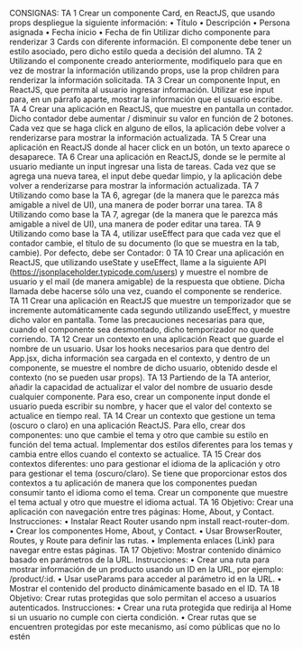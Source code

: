 CONSIGNAS:
TA 1
Crear un componente Card, en ReactJS, que usando props despliegue la siguiente información:
•	Título
•	Descripción
•	Persona asignada
•	Fecha inicio
•	Fecha de fin
Utilizar dicho componente para renderizar 3 Cards con diferente información.
El componente debe tener un estilo asociado, pero dicho estilo queda a decisión del alumno.
TA 2
Utilizando el componente creado anteriormente, modifiquelo para que en vez de mostrar la información utilizando props, use la prop children para renderizar la información solicitada.
TA 3
Crear un componente Input, en ReactJS, que permita al usuario ingresar información. Utilizar ese input para, en un párrafo aparte, mostrar la información que el usuario escribe.
TA 4
Crear una aplicación en ReactJS, que muestre en pantalla un contador. Dicho contador debe aumentar / disminuir su valor en función de 2 botones. Cada vez que se haga click en alguno de ellos, la aplicación debe volver a renderizarse para mostrar la información actualizada.
TA 5
Crear una aplicación en ReactJS donde al hacer click en un botón, un texto aparece o desaparece.
TA 6
Crear una aplicación en ReactJS, donde se le permite al usuario mediante un input ingresar una lista de tareas. Cada vez que se agrega una nueva tarea, el input debe quedar limpio, y la aplicación debe volver a renderizarse para mostrar la información actualizada.
TA 7
Utilizando como base la TA 6, agregar (de la manera que le parezca más amigable a nivel de UI), una manera de poder borrar una tarea. 
TA 8
Utilizando como base la TA 7, agregar (de la manera que le parezca más amigable a nivel de UI), una manera de poder editar una tarea.
TA 9
Utilizando como base la TA 4, utilizar useEffect para que cada vez que el contador cambie, el título de su documento (lo que se muestra en la tab, cambie). Por defecto, debe ser Contador: 0
TA 10
Crear una aplicación en ReactJS, que utilizando useState y useEffect, llame a la siguiente API (https://jsonplaceholder.typicode.com/users) y muestre el nombre de usuario y el mail (de manera amigable) de la respuesta que obtiene.
Dicha llamada debe hacerse sólo una vez, cuando el componente se renderice.
TA 11
Crear una aplicación en ReactJS que muestre un temporizador que se incremente automáticamente cada segundo utilizando useEffect, y muestre dicho valor en pantalla.
Tome las precauciones necesarias para que, cuando el componente sea desmontado, dicho temporizador no quede corriendo.
TA 12
Crear un contexto en una aplicación React que guarde el nombre de un usuario. Usar los hooks necesarios para que dentro del App.jsx, dicha información sea cargada en el contexto, y dentro de un componente, se muestre el nombre de dicho usuario, obtenido desde el contexto (no se pueden usar props).
TA 13
Partiendo de la TA anterior, añadir la capacidad de actualizar el valor del nombre de usuario desde cualquier componente. Para eso, crear un componente input donde el usuario pueda escribir su nombre, y hacer que el valor del contexto se actualice en tiempo real.
TA 14
Crear un contexto que gestione un tema (oscuro o claro) en una aplicación ReactJS. Para ello, crear dos componentes: uno que cambie el tema y otro que cambie su estilo en función del tema actual.
Implementar dos estilos diferentes para los temas y cambia entre ellos cuando el contexto se actualice.
TA 15
Crear dos contextos diferentes: uno para gestionar el idioma de la aplicación y otro para gestionar el tema (oscuro/claro). Se tiene que proporcionar estos dos contextos a tu aplicación de manera que los componentes puedan consumir tanto el idioma como el tema.
Crear un componente que muestre el tema actual y otro que muestre el idioma actual.
TA 16
Objetivo: Crear una aplicación con navegación entre tres páginas: Home, About, y Contact.
Instrucciones:
•	Instalar React Router usando npm install react-router-dom.
•	Crear los componentes Home, About, y Contact.
•	Usar BrowserRouter, Routes, y Route para definir las rutas.
•	Implementa enlaces (Link) para navegar entre estas páginas.
TA 17
Objetivo: Mostrar contenido dinámico basado en parámetros de la URL.
Instrucciones:
•	Crear una ruta para mostrar información de un producto usando un ID en la URL, por ejemplo: /product/:id.
•	Usar useParams para acceder al parámetro id en la URL.
•	Mostrar el contenido del producto dinámicamente basado en el ID.
TA 18
Objetivo: Crear rutas protegidas que solo permitan el acceso a usuarios autenticados.
Instrucciones:
•	Crear una ruta protegida que redirija al Home si un usuario no cumple con cierta condición.
•	Crear rutas que se encuentren protegidas por este mecanismo, así como públicas que no lo estén
